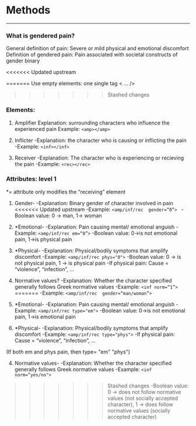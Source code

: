# Methods

----------


### What is gendered pain?
General definition of pain: Severe or mild physical and emotional 
discomfort
Definition of gendered pain: Pain associated with societal 
constructs of gender binary

<<<<<<< Updated upstream

=======
Use empty elements: one single tag < ... />
>>>>>>> Stashed changes

### Elements:
1. Amplifier
Explanation: surrounding characters who influence the experienced 
pain
Example: `<amp></amp>`

2. Inflicter 
-Explanation: the character who is causing or inflicting the pain
-Example: `<inf></inf>`

3. Receiver
-Explanation: The character who is experiencing or recieving the 
pain 
-Example: `<rec></rec>`


### Attributes: level 1
*= attribute only modifies the “receiving” element
1. Gender-
-Explanation: Binary gender of character involved in pain
<<<<<<< Updated upstream
-Example: `<amp/inf/rec  gender=“0”> `
-Boolean value: 0 → man, 1→ woman

2. *Emotional-
-Explanation: Pain causing mental/ emotional anguish
-Example: `<amp/inf/rec em=“0”>`
-Boolean value: 0→is not emotional pain, 1→is physical pain

3. *Physical-
-Explanation: Physical/bodily symptoms that amplify discomfort
-Example: `<amp/inf/rec phys="0">`
-Boolean value: 0 → is not physical pain, 1 → is physical pain
-If physical pain:
Cause = “violence”, “infection”, …

4. Normative values?
-Explanation: Whether the character specified generally follows 
Greek normative values
-Example: `<inf norm=“1”>`
=======
-Example: `<amp/inf/rec  gender=“man/woman”> `


2. *Emotional-
-Explanation: Pain causing mental/ emotional anguish
-Example: `<amp/inf/rec type="em">`
-Boolean value: 0→is not emotional pain, 1→is emotional pain

3. *Physical-
-Explanation: Physical/bodily symptoms that amplify discomfort
-Example: `<amp/inf/rec type="phys">`
-If physical pain:
Cause = “violence”, “infection”, …
 
(If both em and phys pain, then type= "em" "phys") 

4. Normative values-
-Explanation: Whether the character specified generally follows 
Greek normative values
-Example: `<inf norm=“yes/no">`
>>>>>>> Stashed changes
-Boolean value: 0 → does not follow normative values (not socially
accepted character), 1 → does follow normative values (socially 
accepted character)





